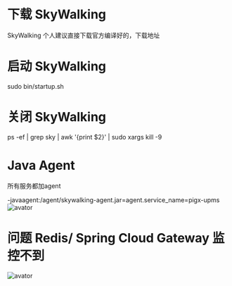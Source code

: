 # 下载 SkyWalking
SkyWalking 个人建议直接下载官方编译好的，下载地址

# 启动 SkyWalking
sudo bin/startup.sh
# 关闭 SkyWalking
ps -ef | grep sky | awk '{print $2}' | sudo  xargs kill -9
# Java Agent
所有服务都加agent

-javaagent:/agent/skywalking-agent.jar=agent.service_name=pigx-upms
![avator](http://pic.pig4cloud.com/20190722180412_ZsYB7V_Screenshot.jpeg)

# 问题 Redis/ Spring Cloud Gateway 监控不到
![avator](http://pic.pig4cloud.com/20190722180827_YUGKqq_Screenshot.jpeg)